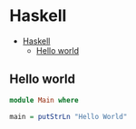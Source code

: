 # Haskell

<!--ts-->
* [Haskell](hasekll.md#haskell)
   * [Hello world](hasekll.md#hello-world)

<!-- Added by: runner, at: Mon Jul 19 12:06:06 UTC 2021 -->

<!--te-->

## Hello world
```haskell
module Main where

main = putStrLn "Hello World"
```
